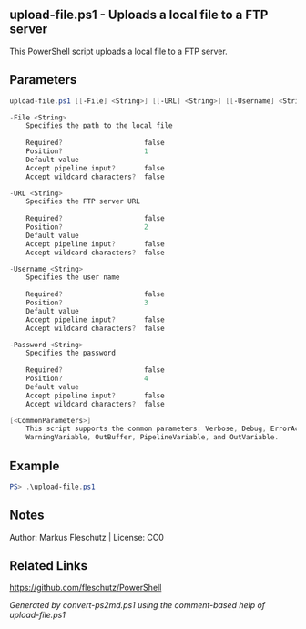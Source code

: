 ## upload-file.ps1 - Uploads a local file to a FTP server

This PowerShell script uploads a local file to a FTP server.

## Parameters
```powershell
upload-file.ps1 [[-File] <String>] [[-URL] <String>] [[-Username] <String>] [[-Password] <String>] [<CommonParameters>]

-File <String>
    Specifies the path to the local file
    
    Required?                    false
    Position?                    1
    Default value                
    Accept pipeline input?       false
    Accept wildcard characters?  false

-URL <String>
    Specifies the FTP server URL
    
    Required?                    false
    Position?                    2
    Default value                
    Accept pipeline input?       false
    Accept wildcard characters?  false

-Username <String>
    Specifies the user name
    
    Required?                    false
    Position?                    3
    Default value                
    Accept pipeline input?       false
    Accept wildcard characters?  false

-Password <String>
    Specifies the password
    
    Required?                    false
    Position?                    4
    Default value                
    Accept pipeline input?       false
    Accept wildcard characters?  false

[<CommonParameters>]
    This script supports the common parameters: Verbose, Debug, ErrorAction, ErrorVariable, WarningAction, 
    WarningVariable, OutBuffer, PipelineVariable, and OutVariable.
```

## Example
```powershell
PS> .\upload-file.ps1

```

## Notes
Author: Markus Fleschutz | License: CC0

## Related Links
https://github.com/fleschutz/PowerShell

*Generated by convert-ps2md.ps1 using the comment-based help of upload-file.ps1*
